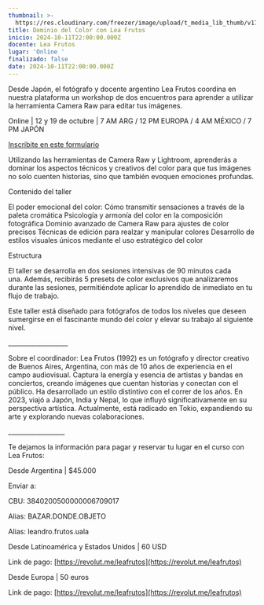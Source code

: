 ```yaml
---
thumbnail: >-
  https://res.cloudinary.com/freezer/image/upload/t_media_lib_thumb/v1727869348/2024/10/Sin_t%C3%ADtulo-1_copia_ytatxd.jpg
title: Dominio del Color con Lea Frutos
inicio: 2024-10-11T22:00:00.000Z
docente: Lea Frutos
lugar: 'Online '
finalizado: false
date: 2024-10-11T22:00:00.000Z
---
```


Desde Japón, el fotógrafo y docente argentino Lea Frutos coordina en nuestra plataforma un workshop de dos encuentros para aprender a utilizar la herramienta Camera Raw para editar tus imágenes. 

Online | 12 y 19 de octubre | 7 AM ARG / 12 PM EUROPA / 4 AM MÉXICO / 7 PM JAPÓN

[Inscribite en este formulario](https://forms.gle/RerHq5UhEiYHzjtQ6 "Inscribite en este formulario")

Utilizando las herramientas de Camera Raw y Lightroom, aprenderás a dominar los aspectos técnicos y creativos del color para que tus imágenes no solo cuenten historias, sino que también evoquen emociones profundas. 

Contenido del taller

El poder emocional del color: Cómo transmitir sensaciones a través de la paleta cromática Psicología y armonía del color en la composición fotográfica Dominio avanzado de Camera Raw para ajustes de color precisos Técnicas de edición para realzar y manipular colores Desarrollo de estilos visuales únicos mediante el uso estratégico del color 

Estructura

El taller se desarrolla en dos sesiones intensivas de 90 minutos cada una. Además, recibirás 5 presets de color exclusivos que analizaremos durante las sesiones, permitiéndote aplicar lo aprendido de inmediato en tu flujo de trabajo. 

Este taller está diseñado para fotógrafos de todos los niveles que deseen sumergirse en el fascinante mundo del color y elevar su trabajo al siguiente nivel.

\_\_\_\_\_\_\_\_\_\_\_\_\_\_\_\_\_\_\_

Sobre el coordinador: Lea Frutos (1992) es un fotógrafo y director creativo de Buenos Aires, Argentina, con más de 10 años de experiencia en el campo audiovisual. Captura la energía y esencia de artistas y bandas en conciertos, creando imágenes que cuentan historias y conectan con el público. Ha desarrollado un estilo distintivo con el correr de los años. En 2023, viajó a Japón, India y Nepal, lo que influyó significativamente en su perspectiva artística. Actualmente, está radicado en Tokio, expandiendo su arte y explorando nuevas colaboraciones.

\_\_\_\_\_\_\_\_\_\_\_\_\_\_\_\_\_\_

Te dejamos la información para pagar y reservar tu lugar en el curso con Lea Frutos:

Desde Argentina | $45.000

Enviar a:

CBU: 3840200500000006709017

Alias: BAZAR.DONDE.OBJETO

Alias: leandro.frutos.uala

Desde Latinoamérica y Estados Unidos | 60 USD

Link de pago: [https://revolut.me/leafrutos](https://revolut.me/leafrutos)

Desde Europa | 50 euros

Link de pago: [https://revolut.me/leafrutos](https://revolut.me/leafrutos)

